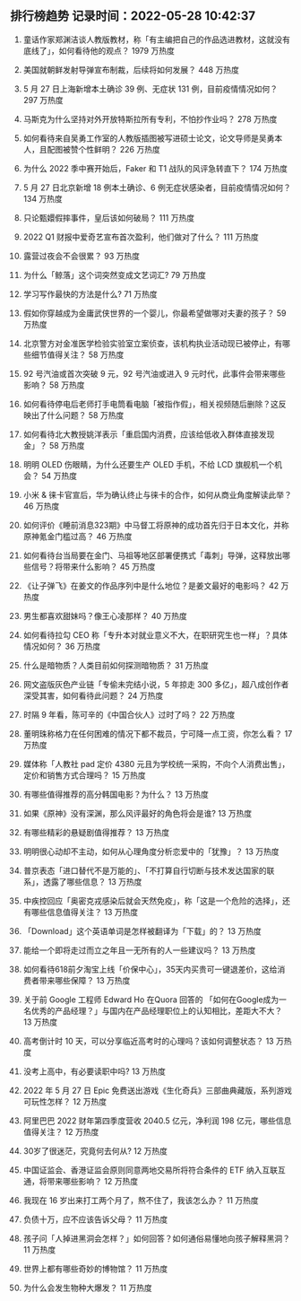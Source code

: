 
## 排行榜趋势 记录时间：2022-05-28 10:42:37
  
  1. 童话作家郑渊洁谈人教版教材，称「有主编把自己的作品选进教材，这就没有底线了」，如何看待他的观点？ 1979 万热度
    
  2. 美国就朝鲜发射导弹宣布制裁，后续将如何发展？ 448 万热度
    
  3. 5 月 27 日上海新增本土确诊 39 例、无症状 131 例，目前疫情情况如何？ 297 万热度
    
  4. 马斯克为什么坚持对外开放特斯拉所有专利，不怕抄作业吗？ 278 万热度
    
  5. 如何看待来自吴勇工作室的人教版插图被写进硕士论文，论文导师是吴勇本人，且配图被赞个性鲜明？ 226 万热度
    
  6. 为什么 2022 季中赛开始后，Faker 和 T1 战队的风评急转直下？ 174 万热度
    
  7. 5 月 27 日北京新增 18 例本土确诊、6 例无症状感染者，目前疫情情况如何？ 134 万热度
    
  8. 只论甄嬛假摔事件，皇后该如何破局？ 111 万热度
    
  9. 2022 Q1 财报中爱奇艺宣布首次盈利，他们做对了什么？ 111 万热度
    
  10. 露营过夜会不会很累？ 93 万热度
    
  11. 为什么「鲸落」这个词突然变成文艺词汇? 79 万热度
    
  12. 学习写作最快的方法是什么? 71 万热度
    
  13. 假如你穿越成为金庸武侠世界的一个婴儿，你最希望做哪对夫妻的孩子？ 59 万热度
    
  14. 北京警方对金准医学检验实验室立案侦查，该机构执业活动现已被停止，有哪些细节值得关注？ 58 万热度
    
  15. 92 号汽油或首次突破 9 元，92 号汽油或进入 9 元时代，此事件会带来哪些影响？ 58 万热度
    
  16. 如何看待停电后老师打手电筒看电脑「被指作假」，相关视频随后删除？这反映出了什么问题？ 58 万热度
    
  17. 如何看待北大教授姚洋表示「重启国内消费，应该给低收入群体直接发现金」？ 58 万热度
    
  18. 明明 OLED 伤眼睛，为什么还要生产 OLED 手机，不给 LCD 旗舰机一个机会？ 54 万热度
    
  19. 小米 & 徕卡官宣后，华为确认终止与徕卡的合作，如何从商业角度解读此举？ 46 万热度
    
  20. 如何评价《睡前消息323期》中马督工将原神的成功首先归于日本文化，并称原神氪金门槛过高？ 46 万热度
    
  21. 如何看待台当局要在金门、马祖等地区部署便携式「毒刺」导弹，这释放出哪些信号？将带来什么影响？ 45 万热度
    
  22. 《让子弹飞》在姜文的作品序列中是什么地位？是姜文最好的电影吗？ 42 万热度
    
  23. 男生都喜欢甜妹吗？像王心凌那样？ 40 万热度
    
  24. 如何看待拉勾 CEO 称「专升本对就业意义不大，在职研究生也一样」？具体情况如何？ 36 万热度
    
  25. 什么是暗物质？人类目前如何探测暗物质？ 31 万热度
    
  26. 网文盗版灰色产业链「专偷未完结小说，5 年掠走 300 多亿」，超八成创作者深受其害，如何看待此问题？ 24 万热度
    
  27. 时隔 9 年看，陈可辛的《中国合伙人》过时了吗？ 22 万热度
    
  28. 董明珠称格力在任何困难的情况下都不裁员，宁可降一点工资，你怎么看？ 17 万热度
    
  29. 媒体称「人教社 pad 定价 4380 元且为学校统一采购，不向个人消费出售」，定价和销售方式合理吗？ 15 万热度
    
  30. 有哪些值得推荐的高分韩国电影？为什么？ 13 万热度
    
  31. 如果《原神》没有深渊，那么风评最好的角色将会是谁? 13 万热度
    
  32. 有哪些精彩的悬疑剧值得推荐？ 13 万热度
    
  33. 明明很心动却不主动，如何从心理角度分析恋爱中的「犹豫」？ 13 万热度
    
  34. 普京表态「进口替代不是万能的」、「不打算自行切断与技术发达国家的联系」，透露了哪些信息？ 13 万热度
    
  35. 中疾控回应「奥密克戎感染后就会天然免疫」，称「这是一个危险的选择」，还有哪些信息值得关注？ 13 万热度
    
  36. 「Download」这个英语单词是怎样被翻译为「下载」的？ 13 万热度
    
  37. 能给一个即将走过而立之年且一无所有的人一些建议吗？ 13 万热度
    
  38. 如何看待618前夕淘宝上线「价保中心」，35天内买贵可一键退差价，这给消费者带来哪些保障？ 13 万热度
    
  39. 关于前 Google 工程师 Edward Ho 在Quora 回答的 「如何在Google成为一名优秀的产品经理？」与国内在产品经理职位上的认知相比，差距大不大？ 13 万热度
    
  40. 高考倒计时 10 天，可以分享临近高考时的心理吗？该如何调整状态？ 13 万热度
    
  41. 没考上高中，有必要读职中吗? 13 万热度
    
  42. 2022 年 5 月 27 日 Epic 免费送出游戏《生化奇兵》三部曲典藏版，系列游戏可玩性怎样？ 12 万热度
    
  43. 阿里巴巴 2022 财年第四季度营收 2040.5 亿元，净利润 198 亿元，哪些信息值得关注？ 12 万热度
    
  44. 30岁了很迷茫，究竟何去何从? 12 万热度
    
  45. 中国证监会、香港证监会原则同意两地交易所将符合条件的 ETF 纳入互联互通，将带来哪些影响？ 12 万热度
    
  46. 我现在 16 岁出来打工两个月了，熬不住了，我该怎么办？ 11 万热度
    
  47. 负债十万，应不应该告诉父母？ 11 万热度
    
  48. 孩子问「人掉进黑洞会怎样？」如何回答？如何通俗易懂地向孩子解释黑洞？ 11 万热度
    
  49. 世界上都有哪些奇妙的博物馆？ 11 万热度
    
  50. 为什么会发生物种大爆发？ 11 万热度
    